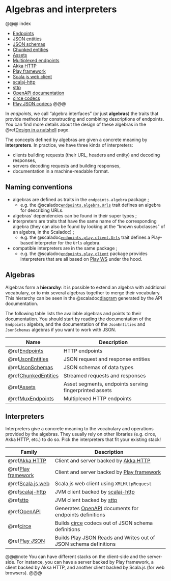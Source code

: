 # Algebras and interpreters

@@@ index
* [Endpoints](algebras/endpoints.md)
* [JSON entities](algebras/json-entities.md)
* [JSON schemas](algebras/json-schemas.md)
* [Chunked entities](algebras/chunked-entities.md)
* [Assets](algebras/assets.md)
* [Multiplexed endpoints](algebras/mux-endpoints.md)
* [Akka HTTP](interpreters/akka-http.md)
* [Play framework](interpreters/play.md)
* [Scala.js web client](interpreters/scalajs-web.md)
* [scalaj-http](interpreters/scalaj-http.md)
* [sttp](interpreters/sttp.md)
* [OpenAPI documentation](interpreters/openapi.md)
* [circe codecs](interpreters/circe.md)
* [Play JSON codecs](interpreters/play-json.md)
@@@

In *endpoints*, we call “algebra interfaces” (or just **algebras**) the
traits that provide methods for constructing and combining descriptions
of endpoints. You can find more details about the design of these
algebras in the @ref[Design in a nutshell](design.md) page.

The concepts defined by algebras are given a concrete meaning by **interpreters**.
In practice, we have three kinds of interpreters:

- clients building requests (their URL, headers and entity) and decoding responses,
- servers decoding requests and building responses,
- documentation in a machine-readable format.

## Naming conventions

- algebras are defined as traits in the `endpoints.algebra` package ;
    - e.g. the @scaladoc[`endpoints.algebra.Urls`](endpoints.algebra.Urls) trait defines
      an algebra for describing URLs.
- algebras’ dependencies can be found in their super types ;
- interpreters are traits that have the same name of the corresponding
  algebra (they can also be found by looking at the “known
  subclasses” of an algebra, in the Scaladoc) ;
    - e.g. the @scaladoc[`endpoints.play.client.Urls`](endpoints.play.client.Urls) trait
      defines a Play-based interpreter for the `Urls` algebra.
- compatible interpreters are in the same package ;
  - e.g. the @scaladoc[`endpoints.play.client`](endpoints.play.client.index)
    package provides interpreters that are all based on
    [Play WS](https://github.com/playframework/play-ws) under the hood.

## Algebras

Algebras form a **hierarchy**: it is possible to extend an algebra
with additional vocabulary, or to mix several algebras together
to merge their vocabulary. This hierarchy can be seen in the
@scaladoc[diagram](endpoints.algebra.index#content-diagram-container)
generated by the API documentation.

The following table lists the available algebras and points to their documentation.
You should start by reading the documentation of the `Endpoints` algebra, and the
documentation of the `JsonEntities` and `JsonSchemas` algebras if you want to
work with JSON.

| Name | Description |
|---|---|
|@ref[Endpoints](algebras/endpoints.md)|HTTP endpoints|
|@ref[JsonEntities](algebras/json-entities.md)|JSON request and response entities|
|@ref[JsonSchemas](algebras/json-schemas.md)|JSON schemas of data types|
|@ref[ChunkedEntities](algebras/chunked-entities.md)|Streamed requests and responses|
|@ref[Assets](algebras/assets.md)|Asset segments, endpoints serving fingerprinted assets|
|@ref[MuxEndpoints](algebras/mux-endpoints.md)|Multiplexed HTTP endpoints|

## Interpreters

Interpreters give a concrete meaning to the vocabulary and operations provided
by the algebras. They usually rely on other libraries (e.g. circe, Akka HTTP, etc.)
to do so. Pick the interpreters that fit your existing stack!

| Family | Description |
|---|---|
|@ref[Akka HTTP](interpreters/akka-http.md)|Client and server backed by [Akka HTTP](https://doc.akka.io/docs/akka-http/current/)|
|@ref[Play framework](interpreters/play.md)|Client and server backed by [Play framework](https://www.playframework.com/)|
|@ref[Scala.js web](interpreters/scalajs-web.md)|Scala.js web client using `XMLHttpRequest`|
|@ref[scalaj-http](interpreters/scalaj-http.md)|JVM client backed by [scalaj-http](https://github.com/scalaj/scalaj-http)|
|@ref[sttp](interpreters/sttp.md)|JVM client backed by [sttp](https://github.com/softwaremill/sttp)|
|@ref[OpenAPI](interpreters/openapi.md)|Generates [OpenAPI](https://github.com/OAI/OpenAPI-Specification) documents for endpoints definitions|
|@ref[circe](interpreters/circe.md)|Builds [circe](http://circe.github.io/circe/) codecs out of JSON schema definitions|
|@ref[Play JSON](interpreters/play-json.md)|Builds [Play JSON](https://github.com/playframework/play-json) Reads and Writes out of JSON schema definitions|

@@@note
You can have different stacks on the client-side and the server-side. For instance,
you can have a server backed by Play framework, a client backed by Akka HTTP, and another
client backed by Scala.js (for web browsers).
@@@
